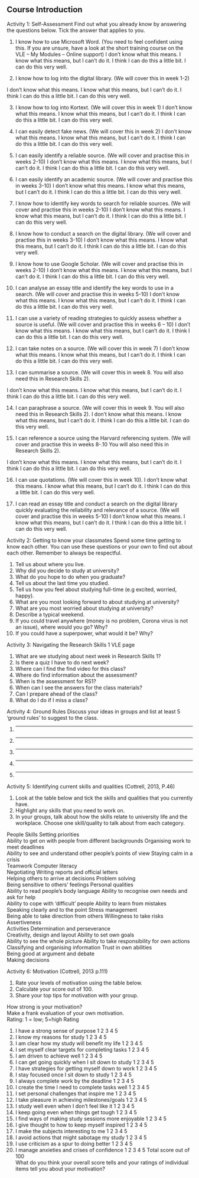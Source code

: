 ## Course Introduction

Activity 1: Self-Assessment
Find out what you already know by answering the questions below. Tick the answer that applies to you.
1.	I know how to use Microsoft Word. 
(You need to feel confident using this. If you are unsure, have a look at the short training course on the VLE – My Modules – Online support)
I don’t know what this means.	I know what this means, but I can’t do it.  	I think I can do this a little bit.	I can do this very well. 
			


2.	I know how to log into the digital library. (We will cover this in week 1-2)

I don’t know what this means.	I know what this means, but I can’t do it.  	I think I can do this a little bit.	I can do this very well. 
			

3.	I know how to log into Kortext. (We will cover this in week 1)
I don’t know what this means.	I know what this means, but I can’t do it.  	I think I can do this a little bit.	I can do this very well. 
			

4.	I can easily detect fake news. (We will cover this in week 2)
I don’t know what this means.	I know what this means, but I can’t do it.  	I think I can do this a little bit.	I can do this very well. 
			


5.	I can easily identify a reliable source. (We will cover and practise this in weeks 2-10)
I don’t know what this means.	I know what this means, but I can’t do it.  	I think I can do this a little bit.	I can do this very well. 
			

6.	I can easily identify an academic source. (We will cover and practise this in weeks 3-10)
I don’t know what this means.	I know what this means, but I can’t do it.  	I think I can do this a little bit.	I can do this very well. 
			

7.	I know how to identify key words to search for reliable sources. (We will cover and practise this in weeks 2-10)
I don’t know what this means.	I know what this means, but I can’t do it.  	I think I can do this a little bit.	I can do this very well. 
			

8.	I know how to conduct a search on the digital library. (We will cover and practise this in weeks 3-10)
I don’t know what this means.	I know what this means, but I can’t do it.  	I think I can do this a little bit.	I can do this very well. 
			

9.	I know how to use Google Scholar. (We will cover and practise this in weeks 2-10)
I don’t know what this means.	I know what this means, but I can’t do it.  	I think I can do this a little bit.	I can do this very well. 
			

10.	I can analyse an essay title and identify the key words to use in a search. (We will cover and practise this in weeks 5-10)
I don’t know what this means.	I know what this means, but I can’t do it.  	I think I can do this a little bit.	I can do this very well. 
			


11.	I can use a variety of reading strategies to quickly assess whether a source is useful. (We will cover and practise this in weeks 6 – 10)
I don’t know what this means.	I know what this means, but I can’t do it.  	I think I can do this a little bit.	I can do this very well. 
			

12.	I can take notes on a source. (We will cover this in week 7)
I don’t know what this means.	I know what this means, but I can’t do it.  	I think I can do this a little bit.	I can do this very well. 
			

13.	I can summarise a source. (We will cover this in week 8. You will also need this in Research Skills 2).

I don’t know what this means.	I know what this means, but I can’t do it.  	I think I can do this a little bit.	I can do this very well. 
			

14.	I can paraphrase a source. (We will cover this in week 9. You will also need this in Research Skills 2).
I don’t know what this means.	I know what this means, but I can’t do it.  	I think I can do this a little bit.	I can do this very well. 
			

15.	I can reference a source using the Harvard referencing system. (We will cover and practise this in weeks 8-.10 You will also need this in Research Skills 2).

I don’t know what this means.	I know what this means, but I can’t do it.  	I think I can do this a little bit.	I can do this very well. 
			

16.	I can use quotations. (We will cover this in week 10). 
I don’t know what this means.	I know what this means, but I can’t do it.  	I think I can do this a little bit.	I can do this very well. 
			

17.	I can read an essay title and conduct a search on the digital library quickly evaluating the reliability and relevance of a source. (We will cover and practise this in weeks 5-10)
I don’t know what this means.	I know what this means, but I can’t do it.  	I think I can do this a little bit.	I can do this very well. 
			

Activity 2: Getting to know your classmates
Spend some time getting to know each other. You can use these questions or your own to find out about each other. Remember to always be respectful. 
1.	Tell us about where you live.
2.	Why did you decide to study at university?
3.	What do you hope to do when you graduate?
4.	Tell us about the last time you studied.
5.	Tell us how you feel about studying full-time (e.g excited, worried, happy).
6.	What are you most looking forward to about studying at university?
7.	What are you most worried about studying at university?
8.	Describe a typical weekend.
9.	If you could travel anywhere (money is no problem, Corona virus is not an issue), where would you go? Why?
10.	If you could have a superpower, what would it be? Why? 

Activity 3: Navigating the Research Skills 1 VLE page
1.	What are we studying about next week in Research Skills 1?
2.	Is there a quiz I have to do next week? 
3.	Where can I find the find video for this class? 
4.	Where do find information about the assessment? 
5.	When is the assessment for RS1? 
6.	When can I see the answers for the class materials? 
7.	Can I prepare ahead of the class? 
8.	What do I do if I miss a class? 


Activity 4: Ground Rules
Discuss your ideas in groups and list at least 5 ‘ground rules’ to suggest to the class. 
1.	___________________________________
2.	___________________________________
3.	___________________________________
4.	___________________________________
5.	___________________________________





 


Activity 5: Identifying current skills and qualities 
(Cottrell, 2013, P.46) 

1) Look at the table below and tick the skills and qualities that you currently have. 
2) Highlight any skills that you need to work on. 
3) In your groups, talk about how the skills relate to university life and the workplace. Choose one skill/quality to talk about from each category.

People Skills 	 	Setting priorities 	 
Ability to get on with people from different backgrounds 	 	Organising work to meet deadlines 	 
Ability to see and understand other people’s points of view 	 	Staying calm in a crisis 	 
Teamwork 	 	Computer literacy 	 
Negotiating 	 	Writing reports and official letters 	 
Helping others to arrive at decisions 	 	Problem solving 	 
Being sensitive to others’ feelings 	 	Personal qualities 	 
Ability to read people’s body language 	 	Ability to recognise own needs and ask for help 	 
Ability to cope with ‘difficult’ people 	 	Ability to learn from mistakes 	 
Speaking clearly and to the point 	 	Stress management 	 
Being able to take direction from others 	 	Willingness to take risks 	 
 	 	Assertiveness 	 
Activities 	 	Determination and perseverance 	 
Creativity, design and layout 	 	Ability to set own goals 	 
Ability to see the whole picture 	 	Ability to take responsibility for own actions 	 
Classifying and organising information 	 	Trust in own abilities 	 
Being good at argument and debate 	 	 	 
Making decisions 	 	 	 
 
 
 
 
 










 
Activity 6: Motivation (Cottrell, 2013 p.111) 

1)	Rate your levels of motivation using the table below.
2)	Calculate your score out of 100.
3)	Share your top tips for motivation with your group.
 
How strong is your motivation?  
Make a frank evaluation of your own motivation.  
Rating: 1 = low; 5=high 	Rating 
1. I have a strong sense of purpose 
 	1     2     3     4     5 
2. I know my reasons for study 
 	1     2     3     4     5 
3. I am clear how my study will benefit my life 
 	1     2     3     4     5 
4. I set myself clear targets for completing tasks 
 	1     2     3     4     5 
5. I am driven to achieve well 
 	1     2     3     4     5 
6. I can get going quickly when I sit down to study 
 	1     2     3     4     5 
7. I have strategies for getting myself down to work 
 	1     2     3     4     5 
8. I stay focused once I sit down to study 
 	1     2     3     4     5 
9. I always complete work by the deadline 
 	1     2     3     4     5 
10. I create the time I need to complete tasks well 
 	1     2     3     4     5 
11. I set personal challenges that inspire me 
 	1     2     3     4     5 
12. I take pleasure in achieving milestones/goals 
 	1     2     3     4     5 
13. I study well even when I don’t feel like it 
 	1     2     3     4     5 
14. I keep going even when things get tough 
 	1     2     3     4     5 
15. I find ways of making study sessions more enjoyable 
 	1     2     3     4     5 
16. I give thought to how to keep myself inspired 
 	1     2     3     4     5 
17. I make the subjects interesting to me 
 	1     2     3     4     5 
18. I avoid actions that might sabotage my study 
 	1     2     3     4     5 
19. I use criticism as a spur to doing better 
 	1     2     3     4     5 
20. I manage anxieties and crises of confidence 
 	1     2     3     4     5 
Total score out of 100 	 
What do you think your overall score tells and your ratings of individual items tell you about your motivation? 	 

